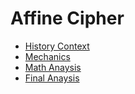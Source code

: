 
# Affine Cipher
 
* [History Context](Affine_History.md)
* [Mechanics](Affine_Mechanics.md)
* [Math Anaysis](mathanaysis.md)
* [Final Anaysis](FinalAnalysis.md)
